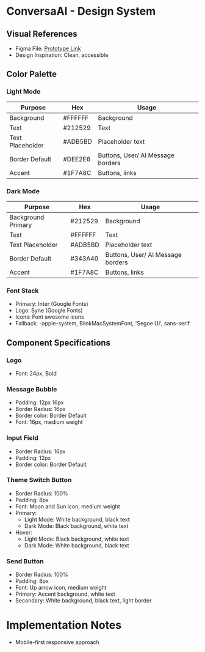 # ConversaAI - Design System

## Visual References
- Figma File: [Prototype Link](https://www.figma.com/proto/UhAqS1enX75KPsTPrvD0n9/ConversaAI---UI?node-id=0-1&t=HcY78M2yJ7dLVUiQ-1)
- Design Inspiration: Clean, accessible

## Color Palette

### Light Mode
| Purpose | Hex | Usage |
|---------|--------|-----|
| Background | #FFFFFF | Background |
| Text | #212529 | Text |
| Text Placeholder | #ADB5BD | Placeholder text |
| Border Default | #DEE2E6 | Buttons, User/ AI Message borders |
| Accent | #1F7A8C | Buttons, links |

### Dark Mode
| Purpose | Hex | Usage |
|---------|--------|-----|
| Background Primary | #212529 | Background |
| Text | #FFFFFF | Text |
| Text Placeholder | #ADB5BD | Placeholder text |
| Border Default | #343A40 | Buttons, User/ AI Message borders |
| Accent | #1F7A8C | Buttons, links |

### Font Stack
- Primary: Inter (Google Fonts)
- Logo: Syne (Google Fonts)
- Icons: Font awesome icons
- Fallback: -apple-system, BlinkMacSystemFont, 'Segoe UI', sans-serif

## Component Specifications
### Logo
- Font: 24px, Bold

### Message Bubble
- Padding: 12px 16px
- Border Radius: 16px
- Border color: Border Default
- Font: 16px, medium weight

### Input Field
- Border Radius: 16px
- Padding: 12px
- Border color: Border Default

### Theme Switch Button
- Border Radius: 100%
- Padding: 8px
- Font: Moon and Sun icon, medium weight
- Primary: 
    - Light Mode: White background, black text
    - Dark Mode: Black background, white text
- Hover: 
    - Light Mode: Black background, white text
    - Dark Mode: White background, black text

### Send Button
- Border Radius: 100%
- Padding: 8px
- Font: Up arrow icon, medium weight
- Primary: Accent background, white text
- Secondary: White background, black text, light border

# Implementation Notes
- Mobile-first responsive approach

